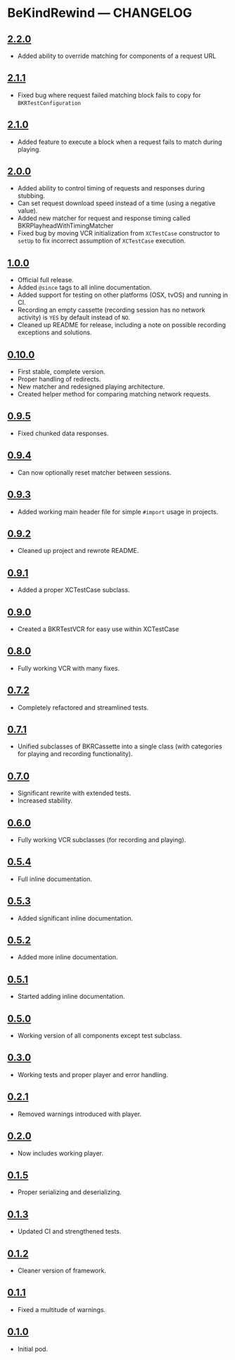 # BeKindRewind — CHANGELOG

## [2.2.0](https://github.com/jzucker2/BeKindRewind/releases/tag/2.2.0)

* Added ability to override matching for components of a request URL

## [2.1.1](https://github.com/jzucker2/BeKindRewind/releases/tag/2.1.1)

* Fixed bug where request failed matching block fails to copy for `BKRTestConfiguration`

## [2.1.0](https://github.com/jzucker2/BeKindRewind/releases/tag/2.1.0)

* Added feature to execute a block when a request fails to match during playing.

## [2.0.0](https://github.com/jzucker2/BeKindRewind/releases/tag/2.0.0)

* Added ability to control timing of requests and responses during stubbing.
* Can set request download speed instead of a time (using a negative value).
* Added new matcher for request and response timing called BKRPlayheadWithTimingMatcher
* Fixed bug by moving VCR initialization from `XCTestCase` constructor to `setUp` to fix incorrect assumption of `XCTestCase` execution.

## [1.0.0](https://github.com/jzucker2/BeKindRewind/releases/tag/1.0.0)

* Official full release.
* Added `@since` tags to all inline documentation.
* Added support for testing on other platforms (OSX, tvOS) and running in CI.
* Recording an empty cassette (recording session has no network activity) is `YES` by default instead of `NO`.
* Cleaned up README for release, including a note on possible recording exceptions and solutions.

## [0.10.0](https://github.com/jzucker2/BeKindRewind/releases/tag/0.10.0)

* First stable, complete version.
* Proper handling of redirects.
* New matcher and redesigned playing architecture.
* Created helper method for comparing matching network requests.

## [0.9.5](https://github.com/jzucker2/BeKindRewind/releases/tag/0.9.5)

* Fixed chunked data responses.

## [0.9.4](https://github.com/jzucker2/BeKindRewind/releases/tag/0.9.4)

* Can now optionally reset matcher between sessions.

## [0.9.3](https://github.com/jzucker2/BeKindRewind/releases/tag/0.9.3)

* Added working main header file for simple `#import` usage in projects.

## [0.9.2](https://github.com/jzucker2/BeKindRewind/releases/tag/0.9.2)

* Cleaned up project and rewrote README.

## [0.9.1](https://github.com/jzucker2/BeKindRewind/releases/tag/0.9.1)

* Added a proper XCTestCase subclass.

## [0.9.0](https://github.com/jzucker2/BeKindRewind/releases/tag/0.9.0)

* Created a BKRTestVCR for easy use within XCTestCase

## [0.8.0](https://github.com/jzucker2/BeKindRewind/releases/tag/0.8.0)

* Fully working VCR with many fixes.

## [0.7.2](https://github.com/jzucker2/BeKindRewind/releases/tag/0.7.2)

* Completely refactored and streamlined tests.

## [0.7.1](https://github.com/jzucker2/BeKindRewind/releases/tag/0.7.1)

* Unified subclasses of BKRCassette into a single class (with categories for playing and recording functionality).

## [0.7.0](https://github.com/jzucker2/BeKindRewind/releases/tag/0.7.0)

* Significant rewrite with extended tests.
* Increased stability.

## [0.6.0](https://github.com/jzucker2/BeKindRewind/releases/tag/0.6.0)

* Fully working VCR subclasses (for recording and playing).

## [0.5.4](https://github.com/jzucker2/BeKindRewind/releases/tag/0.5.4)

* Full inline documentation.

## [0.5.3](https://github.com/jzucker2/BeKindRewind/releases/tag/0.5.3)

* Added significant inline documentation.

## [0.5.2](https://github.com/jzucker2/BeKindRewind/releases/tag/0.5.2)

* Added more inline documentation.

## [0.5.1](https://github.com/jzucker2/BeKindRewind/releases/tag/0.5.1)

* Started adding inline documentation.

## [0.5.0](https://github.com/jzucker2/BeKindRewind/releases/tag/0.5.0)

* Working version of all components except test subclass.

## [0.3.0](https://github.com/jzucker2/BeKindRewind/releases/tag/0.3.0)

* Working tests and proper player and error handling.

## [0.2.1](https://github.com/jzucker2/BeKindRewind/releases/tag/0.2.1)

* Removed warnings introduced with player.

## [0.2.0](https://github.com/jzucker2/BeKindRewind/releases/tag/0.2.0)

* Now includes working player.

## [0.1.5](https://github.com/jzucker2/BeKindRewind/releases/tag/0.1.5)

* Proper serializing and deserializing.

## [0.1.3](https://github.com/jzucker2/BeKindRewind/releases/tag/0.1.3)

* Updated CI and strengthened tests.

## [0.1.2](https://github.com/jzucker2/BeKindRewind/releases/tag/0.1.2)

* Cleaner version of framework.

## [0.1.1](https://github.com/jzucker2/BeKindRewind/releases/tag/0.1.1)

* Fixed a multitude of warnings.

## [0.1.0](https://github.com/jzucker2/BeKindRewind/releases/tag/0.1.0)

* Initial pod.
